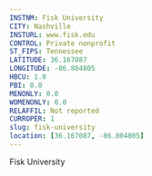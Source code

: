 ```yaml
---
INSTNM: Fisk University
CITY: Nashville
INSTURL: www.fisk.edu
CONTROL: Private nonprofit
ST_FIPS: Tennessee
LATITUDE: 36.167087
LONGITUDE: -86.804805
HBCU: 1.0
PBI: 0.0
MENONLY: 0.0
WOMENONLY: 0.0
RELAFFIL: Not reported
CURROPER: 1
slug: fisk-university
location: [36.167087, -86.804805]
---
```

Fisk University